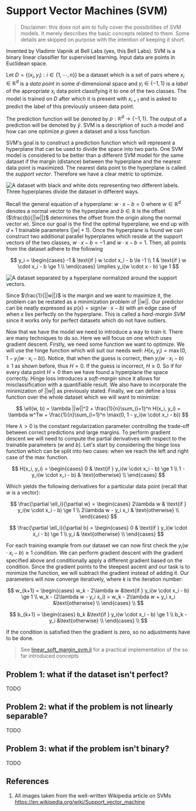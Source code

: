 # Support Vector Machines (SVM)

> Disclaimer: this does not aim to fully cover the possibilities of SVM models. It merely describes the basic concepts related to them. Some details are skipped on purpose with the intention of keeping it short.

Invented by Vladimir Vapnik at Bell Labs (yes, this Bell Labs). SVM is a binary linear classifier for supervised learning. Input data are points in Euclidean space.

Let $D = \{(x_i, y_i) : i \in \{1, \cdots, n\}\}$ be a dataset which is a set of pairs where $x_i \in \mathbb R^d$ is a _data point_ in some $d$-dimensional space and $y_i \in \{-1, 1\}$ is a _label_ of the appropriate $x_i$ data point classifying it to one of the two classes. The model is trained on $D$ after which it is present with $x_{i+1}$ and is asked to predict the label of this previously unseen data point.

The prediction function will be denoted by $p: \mathbb R^d \to \{-1, 1\}$. The output of a prediction will be denoted by $\hat y$. SVM is a description of such a model and how can one optimize $p$ given a dataset and a loss function.

SVM's goal is to construct a prediction function which will represent a hyperplane that can be used to divide the space into two parts. One SVM model is considered to be better than a different SVM model for the same dataset if the margin (distance) between the hyperplane and the nearest data point is maximized. The nearest data point to the hyperplane is called the _support vector_. Therefore we have a clear metric to optimize.

![A dataset with black and white dots representing two different labels. Three hyperplanes divide the dataset in different ways.](https://upload.wikimedia.org/wikipedia/commons/thumb/b/b5/Svm_separating_hyperplanes_%28SVG%29.svg/1920px-Svm_separating_hyperplanes_%28SVG%29.svg.png)

Recall the general equation of a hyperplane: $w \cdot x - b = 0$ where $w \in \mathbb R^d$ denotes a normal vector to the hyperplane and $b \in \mathbb R$ is the offset ($\frac{b}{||w||}$ determines the offset from the origin along the normal vector $w$). Since our goal is the find the optimal hyperplane, we end up with $d+1$ trainable parameters ($|w| + 1$). Once the hyperplane is found we can construct two additional parallel hyperplanes which reside at the support vectors of the two classes, $w \cdot x - b = -1$ and $w \cdot x - b = 1$. Then, all points from the dataset adhere to the following

$$
y_i = \begin{cases}
	-1 & \text{if } w \cdot x_i - b \le -1 \\
	1 & \text{if } w \cdot x_i - b \ge 1 \\
\end{cases} \implies y_i(w \cdot x - b) \ge 1
$$

![A dataset separated by a hyperplane normalized around the support vectors.](https://upload.wikimedia.org/wikipedia/commons/thumb/7/72/SVM_margin.png/1920px-SVM_margin.png)

Since $\frac{1}{||w||}$ is the margin and we want to maximize it, the problem can be restated as a minimization problem of $||w||$. Our predictor can be neatly expressed as $p(x) = \text{sign}(w \cdot x - b)$ with an edge case of when $x$ lies perfectly on the hyperplane. This is called a _hard-margin SVM_ since it works only for perfect datasets which do not have outliers.

Now that we have the model we need to introduce a way to train it. There are many techniques to do so. Here we will focus on one which uses gradient descent. Firstly, we need some function we want to optimize. We will use the hinge function which will suit our needs well: $H(x_i, y_i) = \max(0, 1 - y_i(w \cdot x_i - b))$. Notice, that when the guess is correct, then $y_i(w \cdot x_i - b) \ge 1$ as shown before, thus $H = 0$. If the guess is incorrect, $H \ge 0$. So if for every data point $H = 0$ then we have found a hyperplane the space correctly. Hinge loss introduces a _soft-margin_ since it allows for misclassification with a quantifiable result. We also have to incorporate the minimization of $||w||$ as previously stated. Finally, we can define a loss function over the whole dataset which we will want to minimize:

$$
\ell(w, b) = \lambda ||w||^2 +  \frac{1}{n}\sum_{i=1}^n H(x_i, y_i) = \lambda w^Tw + \frac{1}{n}\sum_{i=1}^n \max(0, 1 - y_i(w \cdot x_i - b))
$$

Here $\lambda > 0$ is the constant regularization parameter controlling the trade-off between correct predictions and large margins. To perform gradient descent we will need to compute the partial derivatives with respect to the trainable parameters ($w$ and $b$). Let's start by considering the hinge loss function which can be split into two cases: when we reach the left and right case of the $\max$ function.

$$
H(x_i, y_i) = \begin{cases}
	0 & \text{if } y_i(w \cdot x_i - b) \ge 1 \\
	1 - y_i(w \cdot x_i - b) & \text{otherwise} \\
\end{cases}
$$

Which yields the following derivatives for a particular data point (recall that $w$ is a vector):

$$
\frac{\partial \ell_i}{\partial w} = \begin{cases}
	2\lambda w & \text{if } y_i(w \cdot x_i - b) \ge 1 \\
	2\lambda w - y_i x_i & \text{otherwise} \\
\end{cases}
$$

$$
\frac{\partial \ell_i}{\partial b} = \begin{cases}
	0 & \text{if } y_i(w \cdot x_i - b) \ge 1 \\
	y_i & \text{otherwise} \\
\end{cases}
$$

For each training example from our dataset we can now first check the $y_i(w \cdot x_i - b) \ge 1$ condition. We can perform gradient descent with the gradient specified above and conditionally apply a different gradient based on the condition. Since the gradient points to the steepest ascent and our task is to minimize the function, we will subtract the gradient instead of adding it. Our parameters will now converge iteratively, where $k$ is the iteration number:

$$
w_{k+1} = \begin{cases}
	w_k - 2\lambda w &\text{if } y_i(w \cdot x_i - b) \ge 1 \\
	w_k - (2\lambda w - y_i x_i) = w_k - 2\lambda w + y_i x_i &\text{otherwise} \\
\end{cases} \\
$$

$$
b_{k+1} = \begin{cases}
	b_k &\text{if } y_i(w \cdot x_i - b) \ge 1 \\
	b_k - y_i &\text{otherwise} \\
\end{cases} \\
$$

If the condition is satisfied then the gradient is zero, so no adjustments have to be done.

> See [linear_soft_margin_svm.jl](linear_soft_margin_svm.jl) for a practical implementation of the so far introduced concepts

## Problem 1: what if the dataset isn't perfect?

TODO

## Problem 2: what if the problem is not linearly separable?

TODO

## Problem 3: what if the problem isn't binary?

TODO

## References

1. All images taken from the well-written Wikipedia article on SVMs <https://en.wikipedia.org/wiki/Support_vector_machine>

